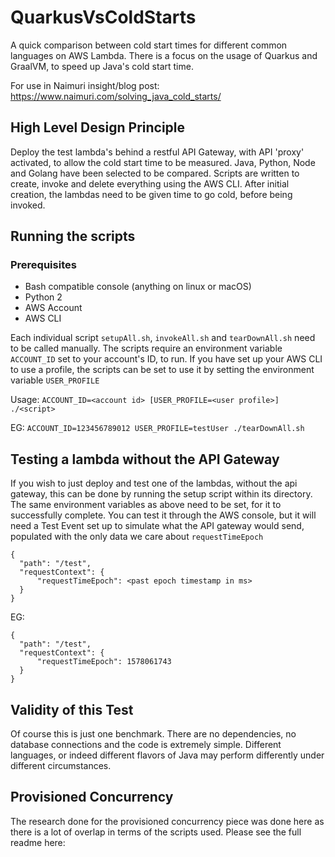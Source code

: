 # QuarkusVsColdStarts
A quick comparison between cold start times for different common languages on AWS Lambda. There is a focus on the usage of Quarkus and GraalVM, to speed up Java's cold start time.

For use in Naimuri insight/blog post:
https://www.naimuri.com/solving_java_cold_starts/

## High Level Design Principle
Deploy the test lambda's behind a restful API Gateway, with API 'proxy' activated, to allow the cold start time to be measured. Java, Python, Node and Golang have been selected to be compared. Scripts are written to create, invoke and delete everything using the AWS CLI. After initial creation, the lambdas need to be given time to go cold, before being invoked.

## Running the scripts
### Prerequisites
* Bash compatible console (anything on linux or macOS)
* Python 2
* AWS Account
* AWS CLI

Each individual script `setupAll.sh`, `invokeAll.sh` and `tearDownAll.sh` need to be called manually. The scripts require an environment variable `ACCOUNT_ID` set to your account's ID, to run. If you have set up your AWS CLI to use a profile, the scripts can be set to use it by setting the environment variable `USER_PROFILE`

Usage: `ACCOUNT_ID=<account id> [USER_PROFILE=<user profile>] ./<script>`

EG: `ACCOUNT_ID=123456789012 USER_PROFILE=testUser ./tearDownAll.sh`

## Testing a lambda without the API Gateway
If you wish to just deploy and test one of the lambdas, without the api gateway, this can be done by running the setup script within its directory. The same environment variables as above need to be set, for it to successfully complete. You can test it through the AWS console, but it will need a Test Event set up to simulate what the API gateway would send, populated with the only data we care about `requestTimeEpoch`
```
{
  "path": "/test",
  "requestContext": {
      "requestTimeEpoch": <past epoch timestamp in ms>
  }
}
```
EG:
```
{
  "path": "/test",
  "requestContext": {
      "requestTimeEpoch": 1578061743
  }
}
```

## Validity of this Test
Of course this is just one benchmark. There are no dependencies, no database connections and the code is extremely simple. Different languages, or indeed different flavors of Java may perform differently under different circumstances.

## Provisioned Concurrency
The research done for the provisioned concurrency piece was done here as there is a lot of overlap in terms of the scripts used. Please see the full readme here:

